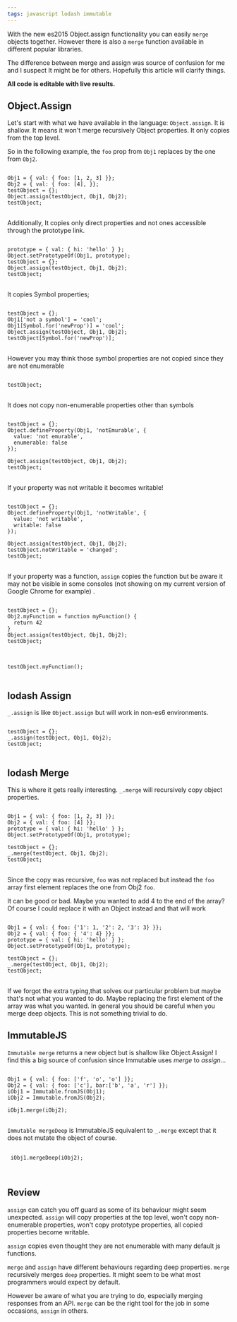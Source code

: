 ```yaml
---
tags: javascript lodash immutable
---
```


With the new es2015 Object.assign functionality you can easily `merge` objects
together. However there is also a `merge` function available in different popular
libraries.

The difference between merge and assign was source of confusion for me and
I suspect It might be for others. Hopefully this article will clarify
things.

<strong>
All code is editable with live results.
</strong>

## Object.Assign

Let's start with what we have available in the language: `Object.assign`.
It is shallow. It means it won't merge recursively Object properties.
It only copies from the top level.

So in the following example, the `foo` prop from `Obj1` replaces by the one from `Obj2`.
<pre>
<code class="kjs">
Obj1 = { val: { foo: [1, 2, 3] }};
Obj2 = { val: { foo: [4], }};
testObject = {};
Object.assign(testObject, Obj1, Obj2);
testObject;
</code>
</pre>


Additionally, It copies only direct properties and not ones accessible through the prototype link.
<pre>
<code class="kjs">
prototype = { val: { hi: 'hello' } };
Object.setPrototypeOf(Obj1, prototype);
testObject = {};
Object.assign(testObject, Obj1, Obj2);
testObject;
</code>
</pre>

It copies Symbol properties;
<pre>
<code class="kjs">
testObject = {};
Obj1['not a symbol'] = 'cool';
Obj1[Symbol.for('newProp')] = 'cool';
Object.assign(testObject, Obj1, Obj2);
testObject[Symbol.for('newProp')];
</code>
</pre>

However you may think those symbol properties are not copied since they are not enumerable
<pre>
<code class="kjs">
testObject;
</code>
</pre>

It does not copy non-enumerable properties other than symbols
<pre>
<code class="kjs">
testObject = {};
Object.defineProperty(Obj1, 'notEmurable', {
  value: 'not emurable',
  enumerable: false
});

Object.assign(testObject, Obj1, Obj2);
testObject;
</code>
</pre>

If your property was not writable it becomes writable!
<pre>
<code class="kjs">
testObject = {};
Object.defineProperty(Obj1, 'notWritable', {
  value: 'not writable',
  writable: false
});

Object.assign(testObject, Obj1, Obj2);
testObject.notWritable = 'changed';
testObject;
</code>
</pre>

If your property was a function, `assign` copies the function but be aware it may not be visible in some consoles (not showing on my current version of Google Chrome for example) .
<pre>
<code class="kjs">
testObject = {};
Obj2.myFunction = function myFunction() {
  return 42
}
Object.assign(testObject, Obj1, Obj2);
testObject;
</code>
</pre>

<pre>
<code class="kjs">
testObject.myFunction();
</code>
</pre>

## lodash Assign

`_.assign` is like `Object.assign` but will work in non-es6 environments.

<pre>
<code class="kjs">
testObject = {};
_.assign(testObject, Obj1, Obj2);
testObject;
</code>
</pre>

## lodash Merge

This is where it gets really interesting. `_.merge` will recursively copy object
 properties.
<pre>
<code class="kjs">
Obj1 = { val: { foo: [1, 2, 3] }};
Obj2 = { val: { foo: [4] }};
prototype = { val: { hi: 'hello' } };
Object.setPrototypeOf(Obj1, prototype);

testObject = {};
_.merge(testObject, Obj1, Obj2);
testObject;
</code>
</pre>

Since the copy was recursive, `foo` was not replaced but instead
the `foo` array first element replaces the one from Obj2 `foo`.

It can be good or bad. Maybe you wanted to add 4 to the end of the array?
Of course I could replace it with an Object instead and that will work

<pre>
<code class="kjs">
Obj1 = { val: { foo: {'1': 1, '2': 2, '3': 3} }};
Obj2 = { val: { foo: { '4': 4} }};
prototype = { val: { hi: 'hello' } };
Object.setPrototypeOf(Obj1, prototype);

testObject = {};
_.merge(testObject, Obj1, Obj2);
testObject;
</code>
</pre>

If we forgot the extra typing,that solves our particular problem but maybe that's not
what you wanted to do.
Maybe replacing the first element of the array was what you wanted.
In general you should be careful when you merge deep objects. This is not something trivial to do.

## ImmutableJS

`Immutable merge` returns a new object but is shallow like Object.Assign!
I find this a big source of confusion since Immutable uses _merge_ to _assign_…
<pre>
<code class="kjs">
Obj1 = { val: { foo: ['f', 'o', 'o'] }};
Obj2 = { val: { foo: ['c'], bar:['b', 'a', 'r'] }};
iObj1 = Immutable.fromJS(Obj1);
iObj2 = Immutable.fromJS(Obj2);

iObj1.merge(iObj2);
</code>
</pre>

`Immutable mergeDeep` is ImmutableJS equivalent to `_.merge` except that it does
 not mutate the object of course.
 <pre>
 <code class="kjs">
 iObj1.mergeDeep(iObj2);
 </code>
 </pre>

## Review

`assign` can catch you off guard as some of its behaviour might seem unexpected.
`assign` will copy properties at the top level, won't copy non-enumerable properties,
won't copy prototype properties, all copied properties become writable.

`assign` copies even thought they are not enumerable with many default js functions.

`merge` and `assign` have different behaviours
regarding deep properties. `merge` recursively merges `deep` properties. It might
seem to be what most programmers would expect by default.

However be aware of what you are trying to do,
especially merging responses from an API. `merge` can be the right tool for the job in some occasions, `assign` in others.
